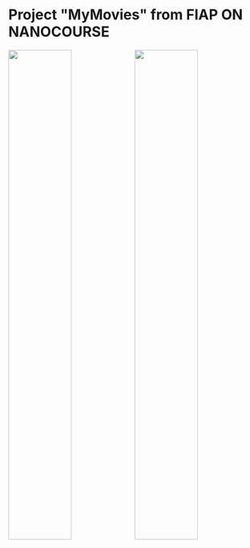 # Project "MyMovies" from FIAP ON NANOCOURSE

<img src="./demo/main_movie.gif" width="50%"><img src="./demo/list_movies.gif" width="50%">
